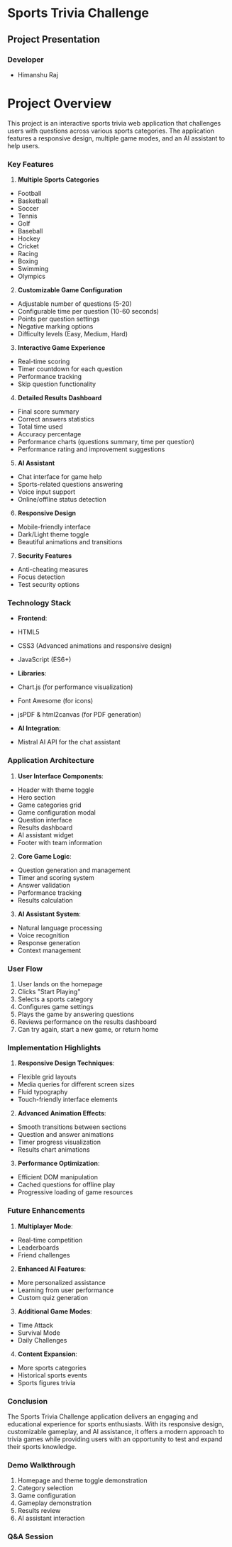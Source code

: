 # Sports Trivia Challenge
## Project Presentation
### Developer
- Himanshu Raj
# Project Overview
This project is an interactive sports trivia web application that challenges users with questions
across various sports categories. The application features a responsive design, multiple game
modes, and an AI assistant to help users.
### Key Features
1. **Multiple Sports Categories**
 - Football
 - Basketball
 - Soccer
 - Tennis
 - Golf
 - Baseball
 - Hockey
 - Cricket
 - Racing
 - Boxing
 - Swimming
 - Olympics
2. **Customizable Game Configuration**
 - Adjustable number of questions (5-20)
 - Configurable time per question (10-60 seconds)
 - Points per question settings
 - Negative marking options
 - Difficulty levels (Easy, Medium, Hard)
3. **Interactive Game Experience**
 - Real-time scoring
 - Timer countdown for each question
 - Performance tracking
 - Skip question functionality
4. **Detailed Results Dashboard**
 - Final score summary
 - Correct answers statistics
 - Total time used
 - Accuracy percentage
 - Performance charts (questions summary, time per question)
 - Performance rating and improvement suggestions
5. **AI Assistant**
 - Chat interface for game help
 - Sports-related questions answering
 - Voice input support
 - Online/offline status detection
6. **Responsive Design**
 - Mobile-friendly interface
 - Dark/Light theme toggle
 - Beautiful animations and transitions
7. **Security Features**
 - Anti-cheating measures
 - Focus detection
 - Test security options
### Technology Stack
- **Frontend**:
 - HTML5
 - CSS3 (Advanced animations and responsive design)
 - JavaScript (ES6+)

- **Libraries**:
 - Chart.js (for performance visualization)
 - Font Awesome (for icons)
 - jsPDF & html2canvas (for PDF generation)
- **AI Integration**:
 - Mistral AI API for the chat assistant
### Application Architecture
1. **User Interface Components**:
 - Header with theme toggle
 - Hero section
 - Game categories grid
 - Game configuration modal
 - Question interface
 - Results dashboard
 - AI assistant widget
 - Footer with team information
2. **Core Game Logic**:
 - Question generation and management
 - Timer and scoring system
 - Answer validation
 - Performance tracking
 - Results calculation
3. **AI Assistant System**:
 - Natural language processing
 - Voice recognition
 - Response generation
 - Context management
### User Flow
1. User lands on the homepage
2. Clicks "Start Playing"
3. Selects a sports category
4. Configures game settings
5. Plays the game by answering questions
6. Reviews performance on the results dashboard
7. Can try again, start a new game, or return home
### Implementation Highlights
1. **Responsive Design Techniques**:
 - Flexible grid layouts
 - Media queries for different screen sizes
 - Fluid typography
 - Touch-friendly interface elements
2. **Advanced Animation Effects**:
 - Smooth transitions between sections
 - Question and answer animations
 - Timer progress visualization
 - Results chart animations
3. **Performance Optimization**:
 - Efficient DOM manipulation
 - Cached questions for offline play
 - Progressive loading of game resources
### Future Enhancements
1. **Multiplayer Mode**:
 - Real-time competition
 - Leaderboards
 - Friend challenges
2. **Enhanced AI Features**:
 - More personalized assistance
 - Learning from user performance
 - Custom quiz generation
3. **Additional Game Modes**:
 - Time Attack
 - Survival Mode
 - Daily Challenges
4. **Content Expansion**:
 - More sports categories
 - Historical sports events
 - Sports figures trivia
### Conclusion
The Sports Trivia Challenge application delivers an engaging and educational experience for sports
enthusiasts. With its responsive design, customizable gameplay, and AI assistance, it offers a
modern approach to trivia games while providing users with an opportunity to test and expand their
sports knowledge.
### Demo Walkthrough
1. Homepage and theme toggle demonstration
2. Category selection
3. Game configuration
4. Gameplay demonstration
5. Results review
6. AI assistant interaction
### Q&A Session
